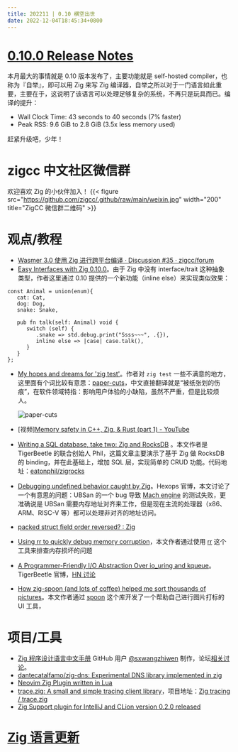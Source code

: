 ```yaml
---
title: 202211 | 0.10 横空出世
date: 2022-12-04T18:45:34+0800
---
```


# [0.10.0 Release Notes](https://ziglang.org/download/0.10.0/release-notes.html)
本月最大的事情就是 0.10 版本发布了，主要功能就是 self-hosted compiler，也称为『自举』，即可以用 Zig 来写 Zig 编译器，自举之所以对于一门语言如此重要，主要在于，这说明了该语言可以处理足够复杂的系统，不再只是玩具而已。编译的提升：

- Wall Clock Time: 43 seconds to 40 seconds (7% faster)
- Peak RSS: 9.6 GiB to 2.8 GiB (3.5x less memory used)

赶紧升级吧，少年！

# zigcc 中文社区微信群

欢迎喜欢 Zig 的小伙伴加入！
{{< figure src="https://github.com/zigcc/.github/raw/main/weixin.jpg"
  width="200" title="ZigCC 微信群二维码" >}}

# 观点/教程
- [Wasmer 3.0 使用 Zig 进行跨平台编译 · Discussion #35 · zigcc/forum](https://github.com/zigcc/forum/discussions/35)
- [Easy Interfaces with Zig 0.10.0](https://zig.news/kristoff/easy-interfaces-with-zig-0100-2hc5)。由于 Zig 中没有 interface/trait 这种抽象类型，作者这里通过 0.10 提供的一个新功能（inline else）来实现类似效果：
```zig
const Animal = union(enum){
   cat: Cat,
   dog: Dog,
   snake: Snake,

   pub fn talk(self: Animal) void {
      switch (self) {
         .snake => std.debug.print("Ssss~~~", .{}),
         inline else => |case| case.talk(),
      }
   }
};
```
- [My hopes and dreams for 'zig test'](https://zig.news/slimsag/my-hopes-and-dreams-for-zig-test-2pkh)。作者对 `zig test` 一些不满意的地方，这里面有个词比较有意思：[paper-cuts](https://en.wikipedia.org/wiki/Paper_cut_bug)，中文直接翻译就是“被纸张划的伤痕”，在软件领域特指：影响用户体验的小缺陷，虽然不严重，但是比较烦人。

  ![paper-cuts](/images/paper-cuts.jpg)
- [视频][Memory safety in C++, Zig, & Rust (part 1) - YouTube](https://www.youtube.com/watch?v=qeiRGbYCD-0)
- [Writing a SQL database, take two: Zig and RocksDB](https://notes.eatonphil.com/zigrocks-sql.html) 。本文作者是  TigerBeetle 的联合创始人 Phil，这篇文章主要演示了基于 Zig 做 RocksDB 的 binding，并在此基础上，增加 SQL 层，实现简单的 CRUD 功能。代码地址：[eatonphil/zigrocks](https://github.com/eatonphil/zigrocks)
- [Debugging undefined behavior caught by Zig](https://devlog.hexops.com/2022/debugging-undefined-behavior/)。Hexops 官博，本文讨论了一个有意思的问题：UBSan 的一个 bug 导致 [Mach engine](https://machengine.org/) 的测试失败，更准确说是 UBSan 需要内存地址对齐来工作，但是现在主流的处理器（x86、ARM、RISC-V 等）都可以处理非对齐的地址访问。
- [packed struct field order reversed? : Zig](https://www.reddit.com/r/Zig/comments/yvl60t/packed_struct_field_order_reversed/)
- [Using rr to quickly debug memory corruption](https://zig.news/david_vanderson/using-rr-to-quickly-debug-memory-corruption-2539)，本文作者通过使用 [rr](https://rr-project.org/) 这个工具来排查内存损坏的问题
- [A Programmer-Friendly I/O Abstraction Over io_uring and kqueue](https://tigerbeetle.com/blog/a-friendly-abstraction-over-iouring-and-kqueue/)。 TigerBeetle 官博，[HN 讨论](https://news.ycombinator.com/item?id=33721075)
- [How zig-spoon (and lots of coffee) helped me sort thousands of pictures](https://zig.news/lhp/how-zig-spoon-and-lots-of-coffee-helped-me-sort-thousands-of-pictures-4gkj)。本文作者通过 [spoon](https://sr.ht/~leon_plickat/zig-spoon/) 这个库开发了一个帮助自己进行图片打标的 UI 工具，

# 项目/工具
- [Zig 程序设计语言中文手册](https://sxwangzhiwen.github.io/zigcndoc/zigcndoc.html) GitHub 用户 [@sxwangzhiwen](https://github.com/sxwangzhiwen) 制作，论坛[相关讨论](https://github.com/zigcc/forum/discussions/36)。
- [dantecatalfamo/zig-dns: Experimental DNS library implemented in zig](https://github.com/dantecatalfamo/zig-dns)
- [Neovim Zig Plugin written in Lua](https://github.com/CadeMichael/zig.nvim)
- [trace.zig: A small and simple tracing client library](https://zig.news/huntrss/tracezig-a-small-and-simple-tracing-client-library-2ffj)，项目地址：[Zig tracing / trace.zig](https://gitlab.com/zig_tracing/trace.zig)
- [Zig Support plugin for IntelliJ and CLion version 0.2.0 released](https://zig.news/marioariasc/zig-support-plugin-for-intellij-and-clion-version-020-released-3g06)
# [Zig 语言更新](https://github.com/ziglang/zig/pulls?page=1&q=+is%3Aclosed+is%3Apr+closed%3A2022-11-01..2022-12-01)
